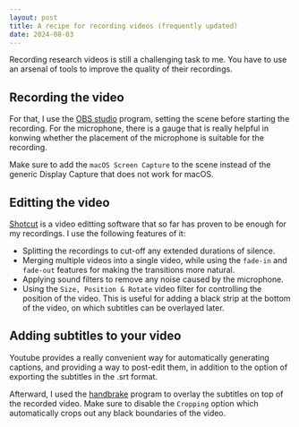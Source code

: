```yaml
---
layout: post
title: A recipe for recording videos (frequently updated)
date: 2024-08-03
---
```


Recording research videos is still a challenging task to me. You have to use an arsenal of tools to improve the quality of their recordings.

## Recording the video
For that, I use the [OBS studio](https://obsproject.com/) program, setting the scene before starting the recording. For the microphone, there is a gauge that is really helpful in konwing whether the placement of the microphone is suitable for the recording.

Make sure to add the `macOS Screen Capture` to the scene instead of the generic Display Capture that does not work for macOS.

## Editting the video
[Shotcut](https://www.shotcut.org/) is a video editting software that so far has proven to be enough for my recordings. I use the following features of it:
* Splitting the recordings to cut-off any extended durations of silence.
* Merging multiple videos into a single video, while using the `fade-in` and `fade-out` features for making the transitions more natural.
* Applying sound filters to remove any noise caused by the microphone.
* Using the `Size, Position & Rotate` video filter for controlling the position of the video. This is useful for adding a black strip at the bottom of the video, on which subtitles can be overlayed later.

## Adding subtitles to your video
Youtube provides a really convenient way for automatically generating captions, and providing a way to post-edit them, in addition to the option of exporting the subtitles in the .srt format.

Afterward, I used the [handbrake](https://handbrake.fr/) program to overlay the subtitles on top of the recorded video. Make sure to disable the `Cropping` option which automatically crops out any black boundaries of the video.